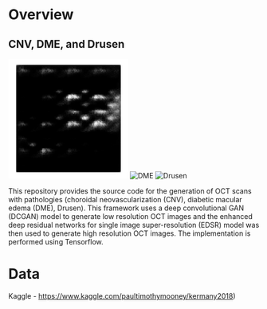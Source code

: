 # Overview

## CNV, DME, and Drusen
![CNV](https://github.com/lsl-88/OCT-GAN-Generator/blob/master/gifs/CNV.gif)
![DME](https://github.com/lsl-88/OCT-GAN-Generator/blob/master/gifs/DME.gif)
![Drusen](https://github.com/lsl-88/OCT-GAN-Generator/blob/master/gifs/Drusen.gif)

This repository provides the source code for the generation of OCT scans with pathologies (choroidal neovascularization (CNV), diabetic macular edema (DME), Drusen). This framework uses a deep convolutional GAN (DCGAN) model to generate low resolution OCT images and the enhanced deep residual networks for single image super-resolution (EDSR) model was then used to generate high resolution OCT images. The implementation is performed using Tensorflow.

# Data
Kaggle - https://www.kaggle.com/paultimothymooney/kermany2018)
